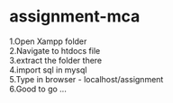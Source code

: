 # assignment-mca

1.Open Xampp folder <br/>
2.Navigate to htdocs file <br/>
3.extract the folder there <br/>
4.import sql in mysql <br/>
5.Type in browser - localhost/assignment <br/>
6.Good to go ...
